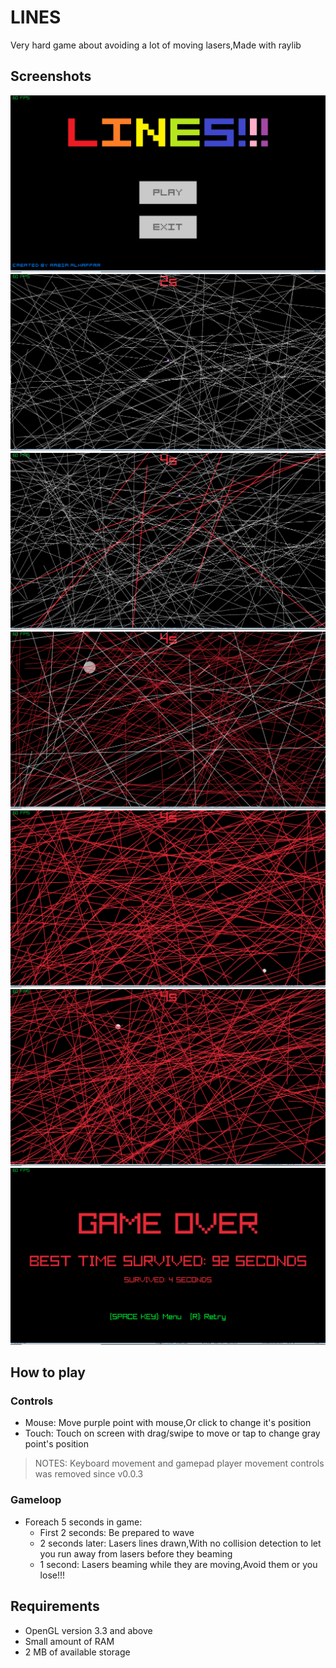 # LINES
Very hard game about avoiding a lot of moving lasers,Made with raylib

## Screenshots
<img src="https://github.com/Rabios/LINES/blob/master/Screenshot%20(148).png">
<br>
<img src="https://github.com/Rabios/LINES/blob/master/Screenshot%20(146).png">
<br>
<img src="https://github.com/Rabios/LINES/blob/master/Screenshot%20(140).png">
<br>
<img src="https://github.com/Rabios/LINES/blob/master/Screenshot%20(136).png">
<br>
<img src="https://github.com/Rabios/LINES/blob/master/Screenshot%20(137).png">
<br>
<img src="https://github.com/Rabios/LINES/blob/master/Screenshot%20(139).png">
<br>
<img src="https://github.com/Rabios/LINES/blob/master/Screenshot%20(142).png">
<br>

## How to play

### Controls
- Mouse: Move purple point with mouse,Or click to change it's position
- Touch: Touch on screen with drag/swipe to move or tap to change gray point's position

> NOTES: Keyboard movement and gamepad player movement controls was removed since v0.0.3

### Gameloop
- Foreach 5 seconds in game:
  - First 2 seconds: Be prepared to wave
  - 2 seconds later: Lasers lines drawn,With no collision detection to let you run away from lasers before they beaming
  - 1 second: Lasers beaming while they are moving,Avoid them or you lose!!!

## Requirements
- OpenGL version 3.3 and above
- Small amount of RAM
- 2 MB of available storage
